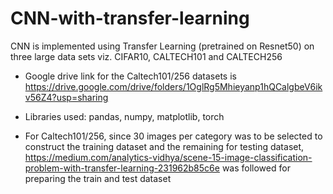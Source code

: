 # CNN-with-transfer-learning

CNN is implemented using Transfer Learning (pretrained on Resnet50) on three large data sets viz. CIFAR10, CALTECH101 and CALTECH256

* Google drive link for the Caltech101/256 datasets is https://drive.google.com/drive/folders/1OglRg5Mhieyanp1hQCalgbeV6ikv56Z4?usp=sharing 

* Libraries used:  pandas, numpy, matplotlib, torch

* For Caltech101/256, since 30 images per category was to be selected to construct the training dataset and the remaining for testing dataset, 
https://medium.com/analytics-vidhya/scene-15-image-classification-problem-with-transfer-learning-231962b85c6e was followed for preparing the train and test dataset 
